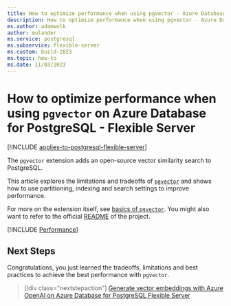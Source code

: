 ```yaml
---
title: How to optimize performance when using pgvector - Azure Database for PostgreSQL - Flexible Server
description: How to optimize performance when using pgvector - Azure Database for PostgreSQL - Flexible Server
ms.author: adamwolk
author: mulander
ms.service: postgresql
ms.subservice: flexible-server
ms.custom: build-2023
ms.topic: how-to
ms.date: 11/03/2023
---
```


# How to optimize performance when using `pgvector` on Azure Database for PostgreSQL - Flexible Server

[!INCLUDE [applies-to-postgresql-flexible-server](../includes/applies-to-postgresql-flexible-server.md)]

The `pgvector` extension adds an open-source vector similarity search to PostgreSQL.

This article explores the limitations and tradeoffs of [`pgvector`](https://github.com/pgvector/pgvector) and shows how to use partitioning, indexing and search settings to improve performance.

For more on the extension itself, see [basics of `pgvector`](how-to-use-pgvector.md). You might also want to refer to the official [README](https://github.com/pgvector/pgvector/blob/master/README.md) of the project.

[!INCLUDE [Performance](../../cosmos-db/postgresql/includes/pgvector-performance.md)]

## Next Steps

Congratulations, you just learned the tradeoffs, limitations and best practices to achieve the best performance with `pgvector`.

> [!div class="nextstepaction"]
> [Generate vector embeddings with Azure OpenAI on Azure Database for PostgreSQL Flexible Server](./generative-ai-azure-openai.md)